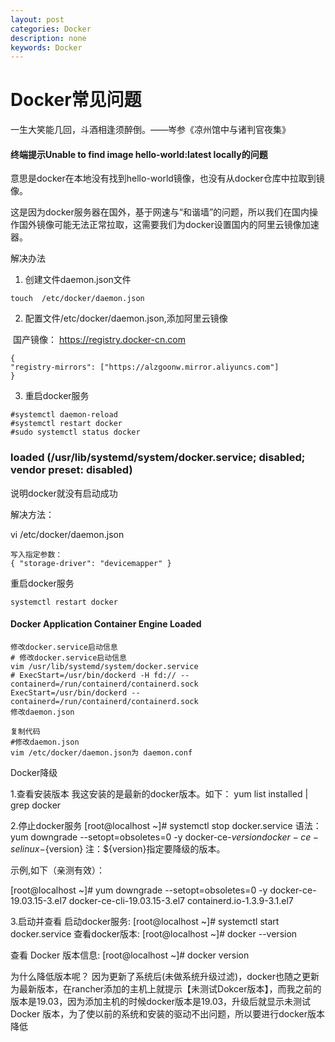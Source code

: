 ```yaml
---
layout: post
categories: Docker
description: none
keywords: Docker
---
```

# Docker常见问题
一生大笑能几回，斗酒相逢须醉倒。——岑参《凉州馆中与诸判官夜集》

#### 终端提示Unable to find image hello-world:latest locally的问题

意思是docker在本地没有找到hello-world镜像，也没有从docker仓库中拉取到镜像。

这是因为docker服务器在国外，基于网速与“和谐墙”的问题，所以我们在国内操作国外镜像可能无法正常拉取，这需要我们为docker设置国内的阿里云镜像加速器。

解决办法
1. 创建文件daemon.json文件

  ```
  touch  /etc/docker/daemon.json
  ```

2. 配置文件/etc/docker/daemon.json,添加阿里云镜像

​       国产镜像： https://registry.docker-cn.com

  ```
  { 
  "registry-mirrors": ["https://alzgoonw.mirror.aliyuncs.com"] 
  }
  ```

3. 重启docker服务

  ```
  #systemctl daemon-reload
  #systemctl restart docker
  #sudo systemctl status docker
  ```

### loaded (/usr/lib/systemd/system/docker.service; disabled; vendor preset: disabled)

说明docker就没有启动成功

解决方法：

vi /etc/docker/daemon.json

```
写入指定参数：
{ "storage-driver": "devicemapper" }
```

重启docker服务

```
systemctl restart docker
```

#### Docker Application Container Engine Loaded

```
修改docker.service启动信息
# 修改docker.service启动信息
vim /usr/lib/systemd/system/docker.service
# ExecStart=/usr/bin/dockerd -H fd:// --containerd=/run/containerd/containerd.sock
ExecStart=/usr/bin/dockerd --containerd=/run/containerd/containerd.sock
修改daemon.json
 
复制代码
#修改daemon.json
vim /etc/docker/daemon.json为 daemon.conf
```

Docker降级

1.查看安装版本
我这安装的是最新的docker版本。如下：
yum list installed | grep docker


2.停止docker服务
[root@localhost ~]# systemctl stop docker.service
语法：yum downgrade --setopt=obsoletes=0 -y docker-ce-${version} docker-ce-selinux-${version}
注：${version}指定要降级的版本。

示例,如下（亲测有效）：

[root@localhost ~]# yum downgrade --setopt=obsoletes=0 -y docker-ce-19.03.15-3.el7 docker-ce-cli-19.03.15-3.el7 containerd.io-1.3.9-3.1.el7



3.启动并查看
启动docker服务:
[root@localhost ~]# systemctl start docker.service
查看docker版本:
[root@localhost ~]# docker --version

查看 Docker 版本信息:
[root@localhost ~]# docker version


为什么降低版本呢？
因为更新了系统后(未做系统升级过滤)，docker也随之更新为最新版本，在rancher添加的主机上就提示【未测试Dokcer版本】，而我之前的版本是19.03，因为添加主机的时候docker版本是19.03，升级后就显示未测试Docker 版本，为了使以前的系统和安装的驱动不出问题，所以要进行docker版本降低